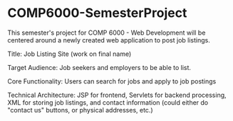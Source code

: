 # COMP6000-SemesterProject


This semester's project for COMP 6000 - Web Development will be centered around a newly created web application to post job listings. 

Title: Job Listing Site (work on final name)

Target Audience: Job seekers and employers to be able to list.

Core Functionality: Users can search for jobs and apply to job postings

Technical Architecture: JSP for frontend, Servlets for backend processing, XML for storing job listings, and contact information (could either do "contact us" buttons, or physical addresses, etc.)
